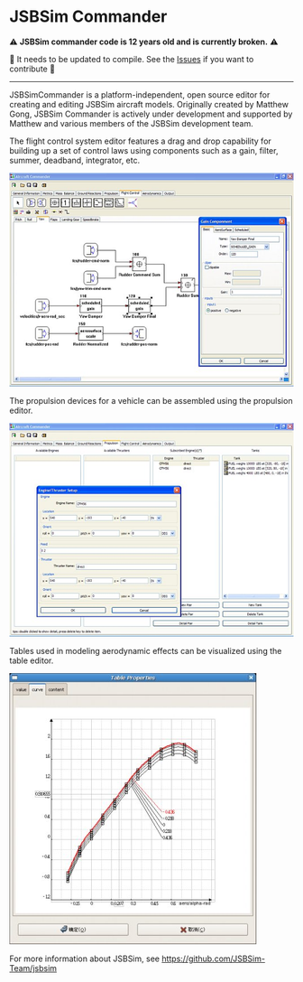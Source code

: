 # JSBSim Commander
:warning: **JSBSim commander code is 12 years old and is currently broken.** :warning:

:construction: It needs to be updated to compile. See the [Issues](https://github.com/JSBSim-Team/jsbsimcommander/issues) if you want to contribute :construction:

---

JSBSimCommander is a platform-independent, open source editor for creating and editing JSBSim aircraft models. Originally created by Matthew Gong, JSBSim Commander is actively under development and supported by Matthew and various members of the JSBSim development team.

The flight control system editor features a drag and drop capability for building up a set of control laws using components such as a gain, filter, summer, deadband, integrator, etc.

![FCS interface](docs/FCS.jpg)

The propulsion devices for a vehicle can be assembled using the propulsion editor.

![Propulsion interface](docs/Propulsion.jpg)

Tables used in modeling aerodynamic effects can be visualized using the table editor.

![Table interface](docs/Table.jpg)

For more information about JSBSim, see https://github.com/JSBSim-Team/jsbsim
